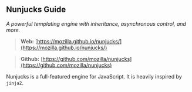 ## Nunjucks Guide
*A powerful templating engine with inheritance, asynchronous control, and more.*

> **Web:** [https://mozilla.github.io/nunjucks/](https://mozilla.github.io/nunjucks/)

> **Github:** [https://github.com/mozilla/nunjucks](https://github.com/mozilla/nunjucks)

Nunjucks is a full-featured engine for JavaScript. It is heavily inspired by `jinja2`.
